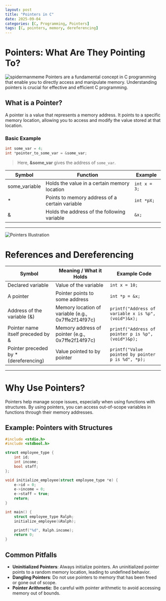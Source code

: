 ```yaml
---
layout: post
title: "Pointers in C"
date: 2025-09-04
categories: [C, Programming, Pointers]
tags: [C, pointers, memory, dereferencing]
---
```


# Pointers: What Are They Pointing To?
![spidermanmeme](https://media2.dev.to/dynamic/image/width=1000,height=420,fit=cover,gravity=auto,format=auto/https%3A%2F%2Fdev-to-uploads.s3.amazonaws.com%2Fuploads%2Farticles%2F8lv8a1s7gbt1dxlwxvfw.jpg)
Pointers are a fundamental concept in C programming that enable you to directly access and manipulate memory. Understanding pointers is crucial for effective and efficient C programming.

## What is a Pointer?

A pointer is a value that represents a memory address. It points to a specific memory location, allowing you to access and modify the value stored at that location.

### Basic Example

```c
int some_var = 4;
int *pointer_to_some_var = &some_var;
````

> Here, **\&some\_var** gives the address of `some_var`.

| Symbol         | Function                                       | Example      |
| -------------- | ---------------------------------------------- | ------------ |
| some\_variable | Holds the value in a certain memory location   | `int x = 3;` |
| \*             | Points to memory address of a certain variable | `int *pX;`   |
| &              | Holds the address of the following variable    | `&x;`        |

---

![Pointers Illustration](https://dev-to-uploads.s3.amazonaws.com/uploads/articles/z9qo1m9rg0ew78jqve1w.png)
# References and Dereferencing

| Symbol                                 | Meaning / What it Holds                            | Example Code                                        |
| -------------------------------------- | -------------------------------------------------- | --------------------------------------------------- |
| Declared variable                      | Value of the variable                              | `int x = 10;`                                       |
| A pointer                              | Pointer points to some address                     | `int *p = &x;`                                      |
| Address of the variable (&)            | Memory location of variable (e.g., 0x7ffe2f14f97c) | `printf("Address of variable x is %p", (void*)&x);` |
| Pointer name itself preceded by &      | Memory address of pointer (e.g., 0x7ffe2f14f97c)   | `printf("Address of pointer p is %p", (void*)&p);`  |
| Pointer preceded by \* (dereferencing) | Value pointed to by pointer                        | `printf("Value pointed by pointer p is %d", *p);`   |

---

# Why Use Pointers?

Pointers help manage scope issues, especially when using functions with structures. By using pointers, you can access out-of-scope variables in functions through their memory addresses.

## Example: Pointers with Structures

```c
#include <stdio.h>
#include <stdbool.h>

struct employee_type {
    int id;
    int income;
    bool staff;
};

void initialize_employee(struct employee_type *e) {
    e->id = 0;
    e->income = 0;
    e->staff = true;
    return;
}

int main() {
    struct employee_type Ralph;    
    initialize_employee(&Ralph);

    printf("%d", Ralph.income);
    return 0;
}
```


## Common Pitfalls

* **Uninitialized Pointers**: Always initialize pointers. An uninitialized pointer points to a random memory location, leading to undefined behavior.
* **Dangling Pointers**: Do not use pointers to memory that has been freed or gone out of scope.
* **Pointer Arithmetic**: Be careful with pointer arithmetic to avoid accessing memory out of bounds.
